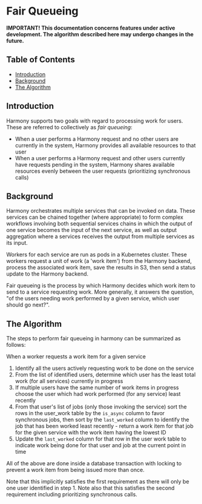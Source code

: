 # Fair Queueing <!-- omit in toc -->

**IMPORTANT! This documentation concerns features under active development. The algorithm described here may undergo changes in the future.**

## Table of Contents<!-- omit in toc -->
- [Introduction](#introduction)
- [Background](#background)
- [The Algorithm](#the-algorithm)

## Introduction
Harmony supports two goals with regard to processing work for users. These are referred to
collectively as _fair queueing_:

* When a user performs a Harmony request and no other users are currently in the system, Harmony provides all available resources to that user
* When a user performs a Harmony request and other users currently have requests pending in the system, Harmony shares available resources evenly between the user requests (prioritizing synchronous calls)

## Background
Harmony orchestrates multiple services that can be invoked on data. These services
can be chained together (where appropriate) to form complex workflows involving both
sequential services chains in which the output of one service becomes the input of the
next service, as well as output aggregation where a services receives the output from
multiple services as its input.

Workers for each service are run as pods in a Kubernetes cluster. These workers
request a unit of work (a 'work item') from the Harmony backend, process the associated work item, save the results in S3, then send a status update to the Harmony backend.

Fair queueing is the process by which Harmony decides which work item to send to a service
requesting work. More generally, it answers the question, "of the users needing work
performed by a given service, which user should go next?".

## The Algorithm
The steps to perform fair queueing in harmony can be summarized as follows:

When a worker requests a work item for a given service

1. Identify all the users actively requesting work to be done on the service
2. From the list of identified users, determine which user has the least total work (for all services) currently in progress
3. If multiple users have the same number of work items in progress choose the user which had work performed (for any service) least recently
4. From that user's list of jobs (only those invoking the service) sort the rows in the user_work table by the `is_async` column to favor synchronous jobs, then sort by the `last_worked` column to identify the job that has been worked least recently - return a work item for that job for the given service with the work item having the lowest ID
5. Update the `last_worked` column for that row in the user work table to indicate work being done for that user and job at the current point in time

All of the above are done inside a database transaction with locking to prevent a
work item from being issued more than once.

Note that this implicitly satisfies the first requirement as there will only be one user identified in step 1. Note also that this satisfies the second requirement including prioritizing synchronous calls.